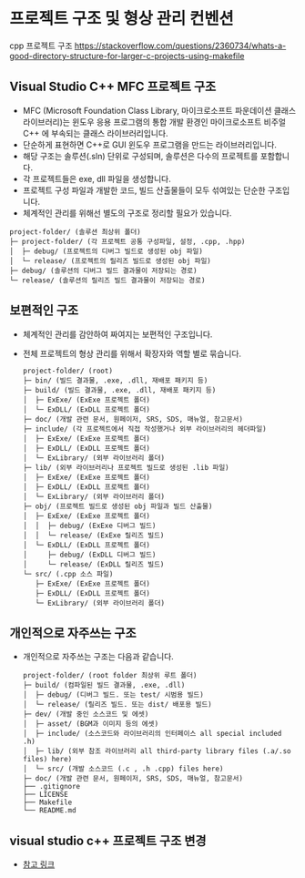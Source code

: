 # 프로젝트 구조 및 형상 관리 컨벤션

cpp 프로젝트 구조
https://stackoverflow.com/questions/2360734/whats-a-good-directory-structure-for-larger-c-projects-using-makefile

## Visual Studio C++ MFC 프로젝트 구조

- MFC (Microsoft Foundation Class Library, 마이크로소프트 파운데이션 클래스 라이브러리)는 윈도우 응용 프로그램의 통합 개발 환경인 마이크로소프트 비주얼 C++ 에 부속되는 클래스 라이브러리입니다.
- 단순하게 표현하면 C++로 GUI 윈도우 프로그램을 만드는 라이브러리입니다.
- 해당 구조는 솔루션(.sln) 단위로 구성되며, 솔루션은 다수의 프로젝트를 포함합니다.
- 각 프로젝트들은 exe, dll 파일을 생성합니다.
- 프로젝트 구성 파일과 개발한 코드, 빌드 산출물들이 모두 섞여있는 단순한 구조입니다.
- 체계적인 관리를 위해선 별도의 구조로 정리할 필요가 있습니다.

```text
project-folder/ (솔루션 최상위 폴더)
├─ project-folder/ (각 프로젝트 공통 구성파일, 설정, .cpp, .hpp)
│  ├─ debug/ (프로젝트의 디버그 빌드로 생성된 obj 파일)
│  └─ release/ (프로젝트의 릴리즈 빌드로 생성된 obj 파일)
├─ debug/ (솔루션의 디버그 빌드 결과물이 저장되는 경로)
└─ release/ (솔루션의 릴리즈 빌드 결과물이 저장되는 경로)
```

## 보편적인 구조

- 체계적인 관리를 감안하여 짜여지는 보편적인 구조입니다.
- 전체 프로젝트의 형상 관리를 위해서 확장자와 역할 별로 묶습니다.

  ```text
  project-folder/ (root)
  ├─ bin/ (빌드 결과물, .exe, .dll, 재배포 패키지 등)
  ├─ build/ (빌드 결과물, .exe, .dll, 재배포 패키지 등)
  │  ├─ ExExe/ (ExExe 프로젝트 폴더)
  │  └─ ExDLL/ (ExDLL 프로젝트 폴더)
  ├─ doc/ (개발 관련 문서, 원페이저, SRS, SDS, 매뉴얼, 참고문서)
  ├─ include/ (각 프로젝트에서 직접 작성했거나 외부 라이브러리의 헤더파일)
  │  ├─ ExExe/ (ExExe 프로젝트 폴더)
  │  ├─ ExDLL/ (ExDLL 프로젝트 폴더)
  │  └─ ExLibrary/ (외부 라이브러리 폴더)
  ├─ lib/ (외부 라이브러리나 프로젝트 빌드로 생성된 .lib 파일)
  │  ├─ ExExe/ (ExExe 프로젝트 폴더)
  │  ├─ ExDLL/ (ExDLL 프로젝트 폴더)
  │  └─ ExLibrary/ (외부 라이브러리 폴더)
  ├─ obj/ (프로젝트 빌드로 생성된 obj 파일과 빌드 산출물)
  │  ├─ ExExe/ (ExExe 프로젝트 폴더)
  │  │  ├─ debug/ (ExExe 디버그 빌드)
  │  │  └─ release/ (ExExe 릴리즈 빌드)
  │  └─ ExDLL/ (ExDLL 프로젝트 폴더)
  │     ├─ debug/ (ExDLL 디버그 빌드)
  │     └─ release/ (ExDLL 릴리즈 빌드)
  └─ src/ (.cpp 소스 파일)
     ├─ ExExe/ (ExExe 프로젝트 폴더)
     ├─ ExDLL/ (ExDLL 프로젝트 폴더)
     └─ ExLibrary/ (외부 라이브러리 폴더)
  ```

## 개인적으로 자주쓰는 구조

- 개인적으로 자주쓰는 구조는 다음과 같습니다.

  ```text
  project-folder/ (root folder 최상위 루트 폴더)
  ├─ build/ (컴파일된 빌드 결과물, .exe, .dll)
  │  ├─ debug/ (디버그 빌드. 또는 test/ 시범용 빌드)
  │  └─ release/ (릴리즈 빌드. 또는 dist/ 배포용 빌드)
  ├─ dev/ (개발 중인 소스코드 및 에셋)
  │  ├─ asset/ (BGM과 이미지 등의 에셋)
  │  ├─ include/ (소스코드와 라이브러리의 인터페이스 all special included .h)
  │  ├─ lib/ (외부 참조 라이브러리 all third-party library files (.a/.so files) here)
  │  └─ src/ (개발 소스코드 (.c , .h .cpp) files here)
  ├─ doc/ (개발 관련 문서, 원페이저, SRS, SDS, 매뉴얼, 참고문서)
  ├── .gitignore
  ├── LICENSE
  ├── Makefile
  └── README.md
  ```

## visual studio c++ 프로젝트 구조 변경

- [참고 링크](https://www.bearpooh.com/63)
